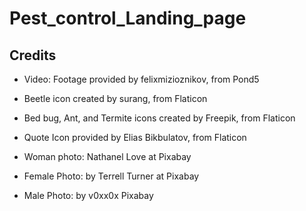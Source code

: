 # Pest_control_Landing_page

## Credits

- Video: Footage provided by felixmizioznikov, from Pond5
- Beetle icon created by surang, from Flaticon
- Bed bug, Ant, and Termite icons created by Freepik, from Flaticon
- Quote Icon provided by Elias Bikbulatov, from Flaticon

- Woman photo: Nathanel Love at Pixabay
- Female Photo: by Terrell Turner at Pixabay
- Male Photo: by v0xx0x Pixabay
